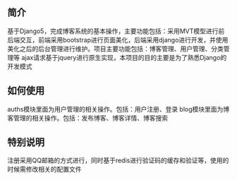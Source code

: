 ## 简介
基于Django5，完成博客系统的基本操作，主要功能包括：采用MVT模型进行前后端交互，前端采用bootstrap进行页面美化，后端采用django进行开发，并使用美化之后的后台管理进行维护。项目主要功能包括：博客管理、用户管理、分类管理等
ajax请求基于jquery进行原生实现，本项目的目的主要是为了熟悉Django的开发模式
## 如何使用
auths模块里面为用户管理的相关操作。包括：用户注册、登录
blog模块里面为博客管理的相关操作。包括：发布博客、博客详情、博客搜索
## 特别说明
注册采用QQ邮箱的方式进行，同时基于redis进行验证码的缓存和验证等，使用的时候需修改相关的配置文件
